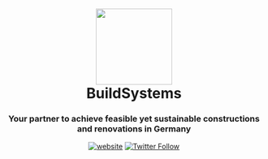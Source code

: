 <h1 align="center">
  <img src="https://github.com/build-systems/toolbox/blob/main/src/assets/black-logo_round.png" width="150px"/><br/>
  BuildSystems
</h1>
<h3 align="center">
    Your partner to achieve feasible yet sustainable constructions and renovations in Germany
</h3>

<p align="center"><a href="https://buildsystems.de/"><img src="https://img.shields.io/badge/https://-buildsystems.de-white" alt="website"></a> <a href="https://www.linkedin.com/company/build-systems-de"><img src="https://img.shields.io/badge/Follow-BuildSystems-blue?logo=linkedin" alt="Twitter Follow"></a></p>
<p align="center"></p>
